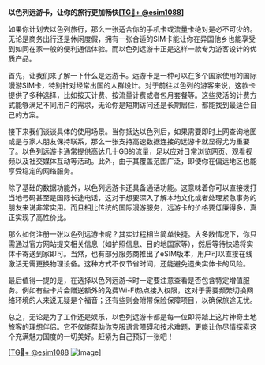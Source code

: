 **以色列远游卡，让你的旅行更加畅快[[TG💪+ @esim1088](https://t.me/s/esim1088)]**

如果你计划去以色列旅行，那么一张适合你的手机卡或流量卡绝对是必不可少的。无论是商务出行还是休闲度假，拥有一张合适的SIM卡能让你在异国他乡也能享受到如同在家一般的便利通信体验。而以色列远游卡正是这样一款专为游客设计的优质产品。

首先，让我们来了解一下什么是远游卡。远游卡是一种可以在多个国家使用的国际漫游SIM卡，特别针对经常出国的人群设计。对于前往以色列的游客来说，这款卡提供了多种选择，比如按天计费、按流量计费或者包月套餐等。这些灵活的计费方式能够满足不同用户的需求，无论你是短期访问还是长期居住，都能找到最适合自己的方案。

接下来我们谈谈具体的使用场景。当你抵达以色列后，如果需要即时上网查询地图或是与家人朋友保持联系，那么一张支持高速数据连接的远游卡就显得尤为重要了。以色列远游卡通常提供高达几十GB的流量，足以应对日常浏览网页、观看视频以及社交媒体互动等活动。此外，由于其覆盖范围广泛，即使你在偏远地区也能享受稳定的网络服务。

除了基础的数据功能外，以色列远游卡还具备通话功能。这意味着你可以直接拨打当地号码甚至是国际长途电话，这对于想要深入了解本地文化或者处理紧急事务的朋友来说非常实用。而且相比传统的国际漫游服务，远游卡的价格要低廉得多，真正实现了高性价比。

那么如何注册一张以色列远游卡呢？其实过程相当简单快捷。大多数情况下，你只需通过官方网站提交相关信息（如护照信息、目的地国家等），然后等待快递将实体卡寄送到家即可。当然，也有部分服务商推出了eSIM版本，用户可以直接在线激活无需更换物理设备。这种方式不仅节省时间，还能避免遗失实体卡的风险。

最后值得一提的是，在选择以色列远游卡时一定要注意查看是否包含特定增值服务。例如有些卡片会赠送额外的免费Wi-Fi热点接入权限，这对于需要频繁切换网络环境的人来说无疑是个福音；还有些则会附带保险保障项目，以确保旅途无忧。

总之，无论是为了工作还是娱乐，以色列远游卡都是每一位即将踏上这片神奇土地旅客的理想伴侣。它不仅能帮助你克服语言障碍和技术难题，更能让你尽情探索这个充满魅力国度的一切美好。赶紧为自己预订一张吧！

[[TG💪+ @esim1088](https://t.me/s/esim1088) ![Image](https://i.postimg.cc/4NQfJmqS/Snipaste-2025-05-13-00-14-12.png)]